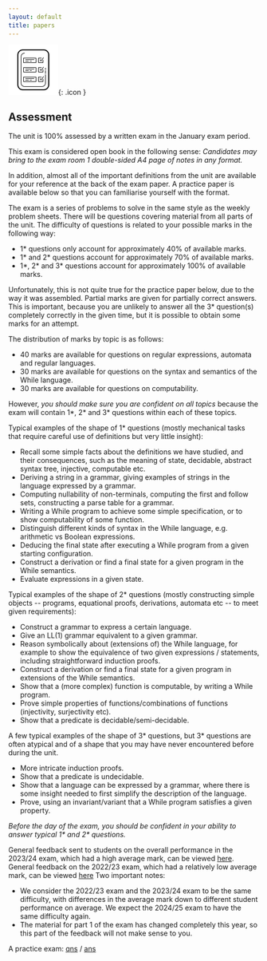```yaml
---
layout: default
title: papers
---
```


![report card](assets/icons8-report-card-100.png){: .icon } 
## Assessment

The unit is 100% assessed by a written exam in the January exam period.

This exam is considered open book in the following sense:
*Candidates may bring to the exam room 1 double-sided A4 page of notes in any format.*

In addition, almost all of the important definitions from the unit are available for your reference at the back of the exam paper.  A practice paper is available below so that you can familiarise yourself with the format.

The exam is a series of problems to solve in the same style as the weekly problem sheets.  There will be questions covering material from all parts of the unit.  The difficulty of questions is related to your possible marks in the following way:

* 1* questions only account for approximately 40% of available marks.
* 1* and 2* questions account for approximately 70% of available marks.
* 1\*, 2\* and 3* questions account for approximately 100% of available marks.

Unfortunately, this is not quite true for the practice paper below, due to the way it was assembled.  Partial marks are given for partially correct answers.  This is important, because you are unlikely to answer all the 3* question(s) completely correctly in the given time, but it is possible to obtain some marks for an attempt.

The distribution of marks by topic is as follows:
* 40 marks are available for questions on regular expressions, automata and regular languages.
* 30 marks are available for questions on the syntax and semantics of the While language.
* 30 marks are available for questions on computability.

However, *you should make sure you are confident on all topics* because the exam will contain 1*, 2* and 3* questions within each of these topics.

Typical examples of the shape of 1* questions (mostly mechanical tasks that require careful use of definitions but very little insight):
* Recall some simple facts about the definitions we have studied, and their consequences, such as the meaning of state, decidable, abstract syntax tree, injective, computable etc.
* Deriving a string in a grammar, giving examples of strings in the language expressed by a grammar. 
* Computing nullability of non-terminals, computing the first and follow sets, constructing a parse table for a grammar.
* Writing a While program to achieve some simple specification, or to show computability of some function.
* Distinguish different kinds of syntax in the While language, e.g. arithmetic vs Boolean expressions.
* Deducing the final state after executing a While program from a given starting configuration.
* Construct a derivation or find a final state for a given program in the While semantics.
* Evaluate expressions in a given state.

Typical examples of the shape of 2* questions (mostly constructing simple objects -- programs, equational proofs, derivations, automata etc -- to meet given requirements):
* Construct a grammar to express a certain language.
* Give an LL(1) grammar equivalent to a given grammar.
* Reason symbolically about (extensions of) the While language, for example to show the equivalence of two given expressions / statements, including straightforward induction proofs.
* Construct a derivation or find a final state for a given program in extensions of the While semantics.
* Show that a (more complex) function is computable, by writing a While program.
* Prove simple properties of functions/combinations of functions (injectivity, surjectivity etc).
* Show that a predicate is decidable/semi-decidable.

A few typical examples of the shape of 3* questions, but 3* questions are often atypical and of a shape that you may have never encountered before during the unit.
* More intricate induction proofs.
* Show that a predicate is undecidable.
* Show that a language can be expressed by a grammar, where there is some insight needed to first simplify the description of the language.
* Prove, using an invariant/variant that a While program satisfies a given property.

*Before the day of the exam, you should be confident in your ability to answer typical 1\* and 2\* questions.*

General feedback sent to students on the overall performance in the 2023/24 exam, which had a high average mark, can be viewed [here](feedback23.txt).  General feedback on the 2022/23 exam, which had a relatively low average mark, can be viewed [here](feedback22.txt)  Two important notes:

* We consider the 2022/23 exam and the 2023/24 exam to be the same difficulty, with differences in the average mark down to different student performance on average.  We expect the 2024/25 exam to have the same difficulty again.
* The material for part 1 of the exam has changed completely this year, so this part of the feedback will not make sense to you.

A practice exam: <a href="papers/exam.pdf" target="_blank">qns</a> / <a href="papers/exam-answers.pdf" target="_blank">ans</a>

<!-- <p>
  Miscellaneous exam problems: <a href="questions/sheet13.pdf" target="_blank">qns</a> / <a href="answers/sheet13.pdf" target="_blank">ans</a>
</p> -->
